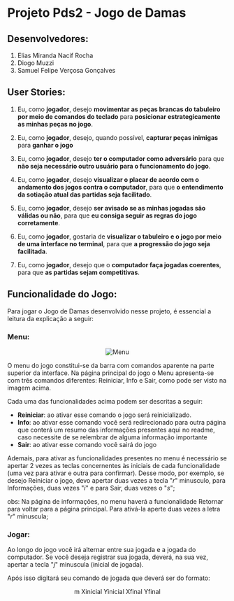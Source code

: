 # Projeto Pds2 - Jogo de Damas

## Desenvolvedores:
1. Elias Miranda Nacif Rocha
2. Diogo Muzzi
3. Samuel Felipe Verçosa Gonçalves

## User Stories:
1. Eu, como **jogador**, desejo **movimentar as peças brancas do tabuleiro por meio de comandos do teclado** para **posicionar estrategicamente as minhas peças no jogo**.

2. Eu, como **jogador**, desejo, quando possível, **capturar peças inimigas** para **ganhar o jogo**

3. Eu, como **jogador**, desejo **ter o computador como adversário** para que **não seja necessário outro usuário para o funcionamento do jogo**.

4. Eu, como **jogador**, desejo **visualizar o placar de acordo com o andamento dos jogos contra o computador**, para que **o entendimento da sotiação atual das partidas seja facilitado**.

5. Eu, como **jogador**, desejo **ser avisado se as minhas jogadas são válidas ou não**, para que **eu consiga seguir as regras do jogo corretamente**.

6. Eu, como **jogador**, gostaria de **visualizar o tabuleiro e o jogo por meio de uma interface no terminal**, para que **a    progressão do jogo seja facilitada**.

7. Eu, como **jogador**, desejo que o **computador faça jogadas coerentes**, para que **as partidas sejam competitivas**.

## Funcionalidade do Jogo:

Para jogar o Jogo de Damas desenvolvido nesse projeto, é essencial a leitura da explicação a seguir:

### Menu:

<div align="center">
<img src="https://user-images.githubusercontent.com/68508499/209154419-a3a75afd-2c2c-46f1-8398-e4203f558b4e.png" alt="Menu">
</div>

O menu do jogo constitui-se da barra com comandos aparente na parte superior da interface.
Na página principal do jogo o Menu apresenta-se com três comandos diferentes: Reiniciar, Info e Sair, como pode ser visto na imagem acima.

Cada uma das funcionalidades acima podem ser descritas a seguir:

* **Reiniciar**: ao ativar esse comando o jogo será reinicializado.
* **Info**: ao ativar esse comando você será redirecionado para outra página que conterá um resumo das informações presentes aqui no readme, caso necessite de se relembrar de alguma informação importante
* **Sair**: ao ativar esse comando você sairá do jogo

Ademais, para ativar as funcionalidades presentes no menu é necessário se apertar 2 vezes as teclas concernentes às iniciais de cada funcionalidade (uma vez para ativar e outra para confirmar). Desse modo, por exemplo, se desejo Reiniciar o jogo, devo apertar duas vezes a tecla "_r_" minusculo, para Informações, duas vezes "_i_" e para Sair, duas vezes o "_s_";

obs: Na página de informações, no menu haverá a funcionalidade Retornar para voltar para a página principal. Para ativá-la aperte duas vezes a letra "_r_" minuscula;


### Jogar:

Ao longo do jogo você irá alternar entre sua jogada e a jogada do computador. Se você deseja registrar sua jogada, deverá, na sua vez, apertar a tecla "_j_" minuscula (inicial de jogada).

Após isso digitará seu comando de jogada que deverá ser do formato:
<center>m Xinicial Yinicial Xfinal Yfinal</center>